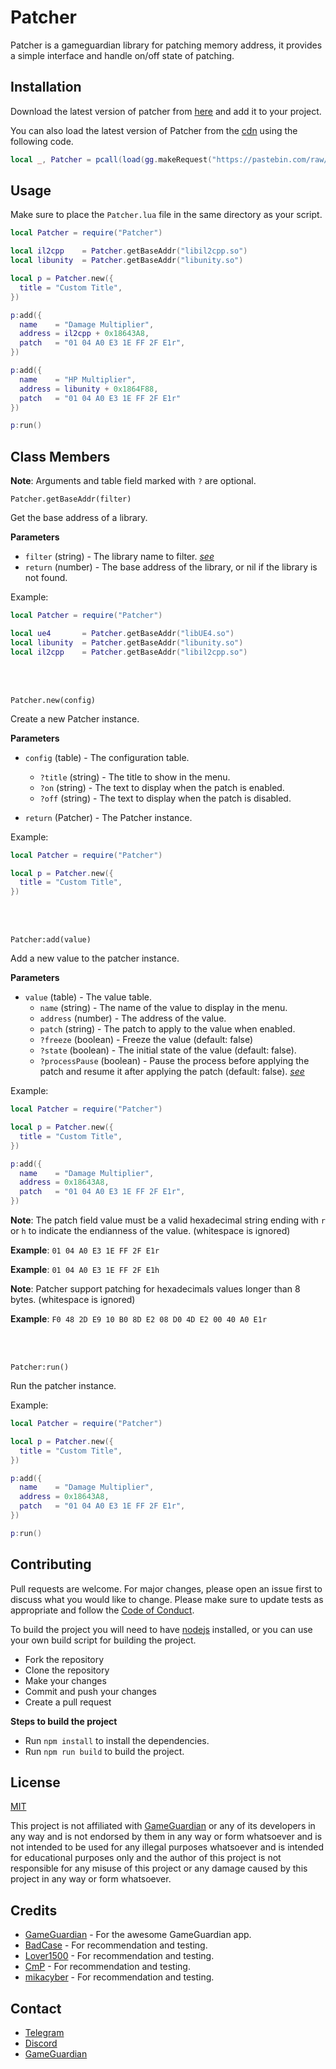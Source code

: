 
# Patcher 

Patcher is a gameguardian library for patching memory address, it provides a simple interface and handle on/off state of patching.

## Installation

Download the latest version of patcher from [here]() and add it to your project.

You can also load the latest version of Patcher from the [cdn][cdn] using the following code.

```lua
local _, Patcher = pcall(load(gg.makeRequest("https://pastebin.com/raw/wz1sfmWF").content))
```

## Usage

Make sure to place the `Patcher.lua` file in the same directory as your script.

```lua
local Patcher = require("Patcher")

local il2cpp    = Patcher.getBaseAddr("libil2cpp.so")
local libunity  = Patcher.getBaseAddr("libunity.so")

local p = Patcher.new({
  title = "Custom Title",
})

p:add({
  name    = "Damage Multiplier",
  address = il2cpp + 0x18643A8,
  patch   = "01 04 A0 E3 1E FF 2F E1r",
})

p:add({
  name    = "HP Multiplier",
  address = libunity + 0x1864F88,
  patch   = "01 04 A0 E3 1E FF 2F E1r"
})

p:run()

```

## Class Members

**Note**: Arguments and table field marked with `?` are optional.

`Patcher.getBaseAddr(filter)`

Get the base address of a library.

**Parameters**

- `filter` (string) - The library name to filter. *[see](https://gameguardian.net/help/classgg.html#a8bb9745b0b7ae43f8a228a373031b1ed)*
- `return` (number) - The base address of the library, or nil if the library is not found.

Example:

```lua
local Patcher = require("Patcher")

local ue4       = Patcher.getBaseAddr("libUE4.so")
local libunity  = Patcher.getBaseAddr("libunity.so")
local il2cpp    = Patcher.getBaseAddr("libil2cpp.so")
```

<br>
<br>

`Patcher.new(config)`

Create a new Patcher instance.

**Parameters**

- `config` (table) - The configuration table.
  - `?title` (string) - The title to show in the menu.
  - `?on` (string) - The text to display when the patch is enabled.
  - `?off` (string) - The text to display when the patch is disabled.

- `return` (Patcher) - The Patcher instance.

Example:

```lua
local Patcher = require("Patcher")

local p = Patcher.new({
  title = "Custom Title",
})
```

<br>
<br>

`Patcher:add(value)`

Add a new value to the patcher instance.


**Parameters**

- `value` (table) - The value table.
  - `name` (string) - The name of the value to display in the menu.
  - `address` (number) - The address of the value.
  - `patch` (string) - The patch to apply to the value when enabled.
  - `?freeze` (boolean) - Freeze the value (default: false)
  - `?state` (boolean) - The initial state of the value (default: false).
  - `?processPause` (boolean) - Pause the process before applying the patch and resume it after applying the patch (default: false). *[see](https://gameguardian.net/help/classgg.html#a14e502f895d2e989ebb31dc101f1b325)*



Example:

```lua
local Patcher = require("Patcher")

local p = Patcher.new({
  title = "Custom Title",
})

p:add({
  name    = "Damage Multiplier",
  address = 0x18643A8,
  patch   = "01 04 A0 E3 1E FF 2F E1r",
})
```

**Note**: The patch field value must be a valid hexadecimal string ending with `r` or `h` to indicate the endianness of the value. (whitespace is ignored)

**Example**: `01 04 A0 E3 1E FF 2F E1r`

**Example**: `01 04 A0 E3 1E FF 2F E1h`

**Note**: Patcher support patching for hexadecimals values longer than 8 bytes. (whitespace is ignored)

**Example**: `F0 48 2D E9 10 B0 8D E2 08 D0 4D E2 00 40 A0 E1r`


<br>
<br>

`Patcher:run()`

Run the patcher instance.

Example:

```lua
local Patcher = require("Patcher")

local p = Patcher.new({
  title = "Custom Title",
})

p:add({
  name    = "Damage Multiplier",
  address = 0x18643A8,
  patch   = "01 04 A0 E3 1E FF 2F E1r",
})

p:run()
```


## Contributing

Pull requests are welcome. For major changes, please open an issue first to discuss what you would like to change. Please make sure to update tests as appropriate and follow the [Code of Conduct]( CODE_OF_CONDUCT.md ).

To build the project you will need to have [nodejs](https://nodejs.org/en/) installed, or you can use your own build script for building the project.

- Fork the repository
- Clone the repository
- Make your changes
- Commit and push your changes
- Create a pull request

**Steps to build the project**

- Run `npm install` to install the dependencies.
- Run `npm run build` to build the project.

## License

[MIT](https://choosealicense.com/licenses/mit/)

This project is not affiliated with [GameGuardian][gg] or any of its developers in any way and is not endorsed by them in any way or form whatsoever and is not intended to be used for any illegal purposes whatsoever and is intended for educational purposes only and the author of this project is not responsible for any misuse of this project or any damage caused by this project in any way or form whatsoever.

## Credits

- [GameGuardian][gg] - For the awesome GameGuardian app.
- [BadCase](https://gameguardian.net/forum/profile/698974-badcase/) - For recommendation and testing.
- [Lover1500](https://gameguardian.net/forum/profile/1129048-lover1500/) - For recommendation and testing.
- [CmP](https://gameguardian.net/forum/profile/745088-cmp/) - For recommendation and testing.
- [mikacyber](https://gameguardian.net/forum/profile/496269-mikacyber/) - For recommendation and testing.

## Contact

- [Telegram](https://t.me/maarsalien)
- [Discord](https:/discordapp.com/users/629189898947264512)
- [GameGuardian](https://gameguardian.net/forum/profile/1138303-maars/)


<!-- links -->
[gg]: https://gameguardian.net/
[cdn]: https://pastebin.com/raw/wz1sfmWF